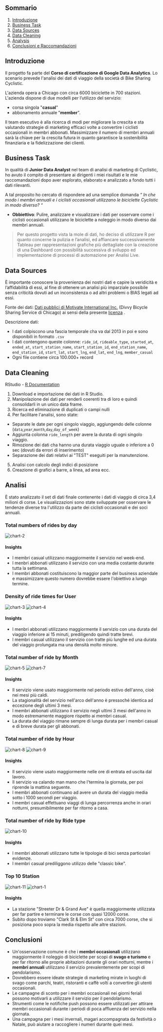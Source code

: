 ## Sommario
1. [Introduzione](README.md#introduzione)
2. [Business Task](README.md#business-task)
3. [Data Sources](README.md#data-sources)
4. [Data Cleaning](README.md#data-cleaning)
5. [Analysis](README.md#analysis)
6. [Conclusioni e Raccomandazioni](README.md#conclusioni)

## Introduzione

Il progetto fa parte del **Corso di certificazione di Google Data Analytics**. Lo scenario prevede l'analisi dei dati di viaggio della società di Bike Sharing Cyclistic.

L'azienda opera a Chicago con circa 6000 biciclette in 700 stazioni.
L'azienda dispone di due modelli per l’utilizzo del servizio: 
* corsa singola "**casual**" 
* abbonamento annuale "**member**". 

Il team esecutivo è alla ricerca di modi per migliorare la crescita e sta valutando strategie di marketing efficaci volte a convertire i ciclisti occasionali in membri abbonati.
Massimizzare il numero di membri annuali sarà la chiave per la crescita futura in quanto garantisce la sostenibilità finanziaria e la fidelizzazione dei clienti.

## Business Task

In qualità di **Junior Data Analyst** nel team di analisi di marketing di Cyclistic, ho avuto il compito di presentare ai dirigenti i miei risultati e le mie raccomandazioni dopo aver esplorato, elaborato e analizzato a fondo tutti i dati rilevanti.

A tal proposito ho cercato di rispondere ad una semplice domanda *“ In che modo i membri annuali e i ciclisti occasionali utilizzano le biciclette Cyclistic in modo diverso? “*

* **Obbiettivo**: Pulire, analizzare e visualizzare i dati per osservare come i ciclisti occasionali utilizzano le biciclette a noleggio in modo diverso dai membri annuali.

> Per questo progetto vista la mole di dati, ho deciso di utilizzare R per quanto concerne la pulizia e l’analisi, ed affiancare successivamente Tableau per  rappresentazioni grafiche più dettagliate con la creazione di una Dashboard con possibilità successiva di sviluppo ed implementazione di processi di automazione per Analisi Live.

## Data Sources

È importante conoscere la provenienza dei nostri dati e capire la veridicità e l’affidabilità di essi, al fine di ottenere un analisi più imparziale possibile senza criticità dovuti ad un inconsistenza o ad altri problemi o BIAS legati ad essi.

Fonte dei dati: [Dati pubblici di Motivate International Inc.](https://divvy-tripdata.s3.amazonaws.com/index.html) (Divvy Bicycle Sharing Service di Chicago) ai sensi della presente [licenza](https://www.divvybikes.com/data-license-agreement) .

Descrizione dati: 
* I dati colpiscono una fascia temporale cha va dal 2013 in poi e sono disponibili in formato `.csv` 
* I dati contengono queste colonne: `ride_id`, `rideable_type`, `started_at`, `ended_at`, `start_station_name`, `start_station_id`, `end_station_name`, `end_station_id`, `start_lat`, `start_lng`, `end_lat`, `end_lng`, `member_casual`
* Ogni file contiene circa 100.000+ record

## Data Cleaning

RStudio - [R Documentation](https://github.com/ManuelGaliotta/Cyclistic-Case-Study-Data-Analytics-Project/blob/main/Cyclistic-Notebook.Rmd)
1. Download e importazione dei dati in R Studio.
2. Manipolazione dei dati per renderli coerenti tra di loro e quindi consolidarli in un unico data frame.
3. Ricerca ed eliminazione di duplicati o campi nulli
4. Per facilitare l'analisi, sono state:
  - Separate le date per ogni singolo viaggio, aggiungendo delle colonne (`data`,`year`,`month`,`day`,`day_of_week`)
  - Aggiunta colonna `ride_length` per avere la durata di ogni singolo viaggio.
  - Rimozione dei dati cha hanno una durata viaggio uguale o inferiore a 0 sec (dovuti da errori di inserimento)
  - Separazione dei dati relativi ai "TEST" eseguiti per la manutenzione.
5. Analisi con calcolo degli indici di posizione
6. Creazione di grafici a barre, a linea, ad area ecc.


## Analisi
È stato analizzato il set di dati finale contenente i dati di viaggio di circa 3,4 milioni di corse. 
Le visualizzazioni sono state sviluppate per osservare le tendenze diverse tra l'utilizzo da parte dei ciclisti occasionali e dei soci annuali.  

### Total numbers of rides by day
![chart-2](https://github.com/ManuelGaliotta/Cyclistic-Case-Study-Data-Analytics-Project/blob/main/Chart/Chart-2.png)
#### **Insights**
* I membri casual utilizzano maggiormente il servizio nel week-end.
* I menbri abbonati utilizzano il servizio con una media costante durante tutta la settimana.
* I membri abbonati costituiscono la maggior parte del business aziendale e massimizzare questo numero dovrebbe essere l'obiettivo a lungo termine.

### Density of ride times for User 
![chart-3](https://github.com/ManuelGaliotta/Cyclistic-Case-Study-Data-Analytics-Project/blob/main/Chart/Chart-3.png)
![chart-4](https://github.com/ManuelGaliotta/Cyclistic-Case-Study-Data-Analytics-Project/blob/main/Chart/Chart-4.png)
#### **Insights**
* I menbri abbonati utilizzano maggiormente il servizio con una durata del viaggio inferiore ai 15 minuti, prediligendo quindi tratte brevi.
* I membri casual utilizzano il servizio con tratte più lunghe ed una durata del viaggio prolungata ma una densità molto minore.

### Total number of ride by Month
![chart-5](https://github.com/ManuelGaliotta/Cyclistic-Case-Study-Data-Analytics-Project/blob/main/Chart/Chart-5.png)
![chart-7](https://github.com/ManuelGaliotta/Cyclistic-Case-Study-Data-Analytics-Project/blob/main/Chart/Chart-7.png)
#### **Insights**
* Il servizio viene usato maggiormente nel periodo estivo dell'anno, cioè nei mesi più caldi.
* La stagionalità del servizio nell'arco dell'anno è pressoché identica ad eccezione degli ultimi 3 mesi.
* I membri abbonati utilizzano il servizio negli ultimi 3 mesi dell'anno in modo estremamente maggiore rispetto ai membri casual.
* La durata del viaggio rimane sempre di lunga durata per i membri casual e di breve durata per gli abbonati.

### Total number of ride by Hour
![chart-8](https://github.com/ManuelGaliotta/Cyclistic-Case-Study-Data-Analytics-Project/blob/main/Chart/Chart-8.png)
![chart-9](https://github.com/ManuelGaliotta/Cyclistic-Case-Study-Data-Analytics-Project/blob/main/Chart/Chart-9.png)
#### **Insights**
* Il servizio viene usato maggiormente nelle ore di entrata ed uscita dal lavoro.
* Il servizio va calando man mano che l'termina la giornata, per poi riprende la mattina seguente.
* I membri abbonati continuano ad avere un durata del viaggio media sotto i 1000 secondi per viaggio.
* I membri casual effettuano viaggi di lunga percorrenza anche in orari notturni, presumibilmente per far ritorno a casa.

### Total number of ride by Ride type
![chart-10](https://github.com/ManuelGaliotta/Cyclistic-Case-Study-Data-Analytics-Project/blob/main/Chart/Chart-10.png)
#### **Insights**
* I membri abbonati utilizzano tutte le tipologie di bici senza particolari evidenze.
* I membri casual prediliggono utilizzo delle "classic bike".

### Top 10 Station
![chart-11](https://github.com/ManuelGaliotta/Cyclistic-Case-Study-Data-Analytics-Project/blob/main/Chart/Chart-11.png)
![chart-1](https://github.com/ManuelGaliotta/Cyclistic-Case-Study-Data-Analytics-Project/blob/main/Chart/Chart-1.png)
#### **Insights**
* La stazione "Streeter Dr & Grand Ave" è quella maggiormente utilizzata per far partire e terminare le corse con quasi 12000 corse.
* Subito dopo troviamo "Clark St & Elm St" con circa 7000 corse, che si posiziona poco sopra la media rispetto alle altre stazioni.

## Conclusioni
* Un'osservazione comune è che i __membri occasionali__ utilizzano maggiormente il noleggio di biciclette per scopi di __svago e turismo__ e per far ritorno alle proprie abitazioni durante gli orari notturni, mentre i __membri annuali__ utilizzano il servizio prevalentemente per scopi di pendolarismo.
* Dovrebbero essere ideate strategie di marketing mirate in luoghi di svago come parchi, teatri, ristoranti e caffè volti a convertire gli utenti occasionali.
* Le campagne di sconto per i membri occasionali nei giorni feriali possono motivarli a utilizzare il servizio per il pendolarismo.
* Strumenti come le notifiche push possono essere utilizzati per attirare membri occasionali durante i periodi di poca affluenza del servizio nella giornata.
* Una campagna per i mesi invernali, magari accompagnata da festività o Natale, può aiutare a raccogliere i numeri durante quei mesi.
